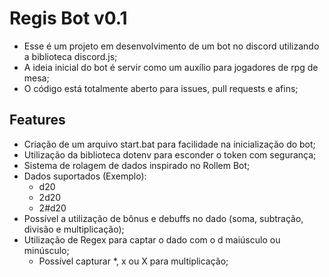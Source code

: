 # Regis Bot v0.1

- Esse é um projeto em desenvolvimento de um bot no discord utilizando a biblioteca discord.js;
- A ideia inicial do bot é servir como um auxílio para jogadores de rpg de mesa;
- O código está totalmente aberto para issues, pull requests e afins;

## Features

- Criação de um arquivo start.bat para facilidade na inicialização do bot;
- Utilização da biblioteca dotenv para esconder o token com segurança;
- Sistema de rolagem de dados inspirado no Rollem Bot;
- Dados suportados (Exemplo):
    - d20
    - 2d20
    - 2#d20
- Possível a utilização de bônus e debuffs no dado (soma, subtração, divisão e multiplicação);
- Utilização de Regex para captar o dado com o d maiúsculo ou minúsculo;
    - Possível capturar *, x ou X para multiplicação;
